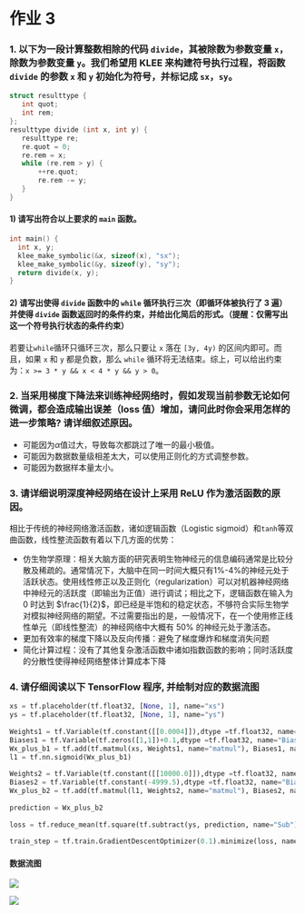 # 作业 3

### 1. 以下为一段计算整数相除的代码 `divide`，其被除数为参数变量 `x`，除数为参数变量 `y`。我们希望用 KLEE 来构建符号执行过程，将函数 `divide` 的参数 `x` 和 `y` 初始化为符号，并标记成 `sx`，`sy`。

```C
struct resulttype {
   int quot;
   int rem;
};
resulttype divide (int x, int y) {
   resulttype re;
   re.quot = 0;
   re.rem = x;
   while (re.rem > y) {
       ++re.quot;
       re.rem -= y; 
   }
}
```
    
#### 1) 请写出符合以上要求的 `main` 函数。

```C
int main() {
  int x, y;
  klee_make_symbolic(&x, sizeof(x), "sx"); 
  klee_make_symbolic(&y, sizeof(y), "sy");
  return divide(x, y);
}
```

#### 2) 请写出使得 `divide` 函数中的 `while` 循环执行三次（即循环体被执行了 3 遍） 并使得 `divide` 函数返回时的条件约束，并给出化简后的形式。（提醒：仅需写出这一个符号执行状态的条件约束）
    
若要让`while`循环只循环三次，那么只要让 `x` 落在 `[3y, 4y)` 的区间内即可。而且，如果 `x` 和 `y` 都是负数，那么 `while` 循环将无法结束。综上，可以给出约束为：`x >= 3 * y && x < 4 * y && y > 0`。

### 2. 当采用梯度下降法来训练神经网络时，假如发现当前参数无论如何微调，都会造成输出误差（loss 值）增加，请问此时你会采用怎样的进一步策略? 请详细叙述原因。

* 可能因为$\alpha$值过大，导致每次都跳过了唯一的最小极值。
* 可能因为数据数量级相差太大，可以使用正则化的方式调整参数。
* 可能因为数据样本量太小。

### 3. 请详细说明深度神经网络在设计上采用 ReLU 作为激活函数的原因。

相比于传统的神经网络激活函数，诸如逻辑函数（Logistic sigmoid）和`tanh`等双曲函数，线性整流函数有着以下几方面的优势：

* 仿生物学原理：相关大脑方面的研究表明生物神经元的信息编码通常是比较分散及稀疏的。通常情况下，大脑中在同一时间大概只有1%-4%的神经元处于活跃状态。使用线性修正以及正则化（regularization）可以对机器神经网络中神经元的活跃度（即输出为正值）进行调试；相比之下，逻辑函数在输入为 0 时达到 $\frac{1}{2}$，即已经是半饱和的稳定状态，不够符合实际生物学对模拟神经网络的期望。不过需要指出的是，一般情况下，在一个使用修正线性单元（即线性整流）的神经网络中大概有 50% 的神经元处于激活态。
* 更加有效率的梯度下降以及反向传播：避免了梯度爆炸和梯度消失问题
* 简化计算过程：没有了其他复杂激活函数中诸如指数函数的影响；同时活跃度的分散性使得神经网络整体计算成本下降


### 4. 请仔细阅读以下 TensorFlow 程序, 并绘制对应的数据流图

```Python
xs = tf.placeholder(tf.float32, [None, 1], name="xs") 
ys = tf.placeholder(tf.float32, [None, 1], name="ys")
    
Weights1 = tf.Variable(tf.constant([[0.0004]]),dtype =tf.float32, name="Weights1")
Biases1 = tf.Variable(tf.zeros([1,1])+0.1,dtype =tf.float32, name="Biases1") 
Wx_plus_b1 = tf.add(tf.matmul(xs, Weights1, name="matmul"), Biases1, name="add")
l1 = tf.nn.sigmoid(Wx_plus_b1)
    
Weights2 = tf.Variable(tf.constant([[10000.0]]),dtype =tf.float32, name="Weights2")
Biases2 = tf.Variable(tf.constant(-4999.5),dtype =tf.float32, name="Biases2")
Wx_plus_b2 = tf.add(tf.matmul(l1, Weights2, name="matmul"), Biases2, name="add")
    
prediction = Wx_plus_b2
    
loss = tf.reduce_mean(tf.square(tf.subtract(ys, prediction, name="Sub"), name="Square"), name="ReduceMean")
    
train_step = tf.train.GradientDescentOptimizer(0.1).minimize(loss, name="minimize")
```

#### 数据流图

![](https://ws2.sinaimg.cn/large/006tNc79gy1fpztt5431dj319y1is7eh.jpg)

![](https://ws4.sinaimg.cn/large/006tNc79gy1fpztt7spb2j31540jgq74.jpg)


